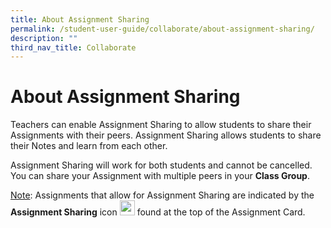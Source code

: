 ```yaml
---
title: About Assignment Sharing
permalink: /student-user-guide/collaborate/about-assignment-sharing/
description: ""
third_nav_title: Collaborate
---
```

<h1 id="about-assignment-sharing">About Assignment Sharing</h1>
<p>Teachers can enable Assignment Sharing to allow students to share their Assignments with their peers. Assignment Sharing allows students to share their Notes and learn from each other.</p>
<p>Assignment Sharing will work for both students and cannot be cancelled. You can share your Assignment with multiple peers in your <strong>Class Group</strong>.</p>
<p><u>Note</u>: Assignments that allow for Assignment Sharing are indicated by the <strong>Assignment Sharing</strong> icon <img style="width:1.5rem; display: inline;" src="/images/Icons/SharingEnabled
.svg"> found at the top of the Assignment Card.</p>